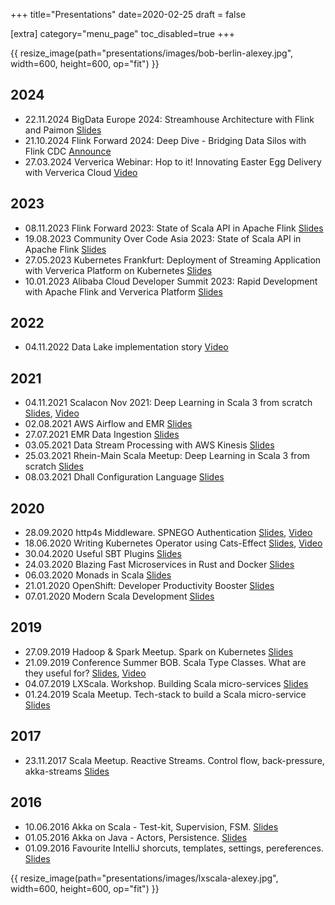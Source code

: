 +++
title="Presentations"
date=2020-02-25
draft = false

[extra]
category="menu_page"
toc_disabled=true
+++

{{ resize_image(path="presentations/images/bob-berlin-alexey.jpg", width=600, height=600, op="fit") }}

## 2024
- 22.11.2024 BigData Europe 2024: Streamhouse Architecture with Flink and Paimon [Slides](https://speakerdeck.com/alexeyn/streamhouse-architecture-with-flink-and-paimon)
- 21.10.2024 Flink Forward 2024: Deep Dive - Bridging Data Silos with Flink CDC [Announce](https://www.flink-forward.org/berlin-2024/agenda#bridging-data-silos-with-flink-cdc)
- 27.03.2024 Ververica Webinar: Hop to it! Innovating Easter Egg Delivery with Ververica Cloud [Video](https://www.youtube.com/watch?v=RnyteufApRU&t=9s)

## 2023

- 08.11.2023 Flink Forward 2023: State of Scala API in Apache Flink [Slides](https://speakerdeck.com/alexeyn/flink-forward-2023-state-of-scala-api-in-apache-flink)
- 19.08.2023 Community Over Code Asia 2023: State of Scala API in Apache Flink [Slides](https://speakerdeck.com/alexeyn/state-of-scala-api-in-apache-flink)
- 27.05.2023 Kubernetes Frankfurt: Deployment of Streaming Application with Ververica Platform on Kubernetes [Slides](https://speakerdeck.com/alexeyn/deployment-of-streaming-application-with-ververica-platform-on-kubernetes)
- 10.01.2023 Alibaba Cloud Developer Summit 2023: Rapid Development with Apache Flink and Ververica Platform [Slides](https://speakerdeck.com/alexeyn/rapid-deployment-with-apache-flink-and-ververica-platform)

## 2022

- 04.11.2022 Data Lake implementation story [Video](https://www.youtube.com/watch?v=2eRd3ILDwBY&t=18301s)

## 2021

- 04.11.2021 Scalacon Nov 2021: Deep Learning in Scala 3 from scratch [Slides](https://speakerdeck.com/alexeyn/scalacon-2021-deep-learning-in-scala), [Video](https://www.youtube.com/watch?v=1AUClzPIzGM)
- 02.08.2021 AWS Airflow and EMR [Slides](https://speakerdeck.com/alexeyn/aws-airflow-and-emr)
- 27.07.2021 EMR Data Ingestion [Slides](https://speakerdeck.com/alexeyn/emr-data-ingestion-with-apache-hudi)
- 03.05.2021 Data Stream Processing with AWS Kinesis [Slides](https://speakerdeck.com/alexeyn/data-stream-processing-with-aws-kinesis)
- 25.03.2021 Rhein-Main Scala Meetup: Deep Learning in Scala 3 from scratch [Slides](https://speakerdeck.com/alexeyn/deep-learning-in-scala-3-from-scratch)
- 08.03.2021 Dhall Configuration Language [Slides](https://speakerdeck.com/alexeyn/dhall-configuration-language)

## 2020
- 28.09.2020 http4s Middleware. SPNEGO Authentication [Slides](https://speakerdeck.com/alexeyn/http4s-middleware), [Video](https://www.youtube.com/watch?v=Jw_MALH3VDc)
- 18.06.2020 Writing Kubernetes Operator using Cats-Effect [Slides](https://speakerdeck.com/alexeyn/writing-kubernetes-operators-using-cats-effect), [Video](https://www.youtube.com/watch?v=5sDmT1-ZgYY)
- 30.04.2020 Useful SBT Plugins [Slides](https://speakerdeck.com/alexeyn/useful-sbt-plugins)
- 24.03.2020 Blazing Fast Microservices in Rust and Docker [Slides](https://speakerdeck.com/alexeyn/blazing-fast-microservices-in-rust-and-docker)
- 06.03.2020 Monads in Scala [Slides](https://speakerdeck.com/alexeyn/monads-in-scala)
- 21.01.2020 OpenShift: Developer Productivity Booster [Slides](https://speakerdeck.com/alexeyn/openshift-developer-productivity-booster)
- 07.01.2020 Modern Scala Development [Slides](https://speakerdeck.com/alexeyn/scala-club-modern-development-in-scala)

## 2019
- 27.09.2019 Hadoop & Spark Meetup. Spark on Kubernetes [Slides](https://speakerdeck.com/alexeyn/spark-on-kubernetes)
- 21.09.2019 Conference Summer BOB. Scala Type Classes. What are they useful for? [Slides](https://speakerdeck.com/alexeyn/scala-type-classes-what-are-they-useful-for-1e5ed6bf-6440-40de-86a9-b34b5cfff3af), [Video](https://www.youtube.com/watch?v=BpDIbkG_lbU)
- 04.07.2019 LXScala. Workshop. Building Scala micro-services [Slides](https://speakerdeck.com/alexeyn/workshop-building-scala-microservice)
- 01.24.2019 Scala Meetup. Tech-stack to build a Scala micro-service [Slides](https://speakerdeck.com/alexeyn/tech-stack-overview-building-scala-microservices)

## 2017
- 23.11.2017 Scala Meetup. Reactive Streams. Control flow, back-pressure, akka-streams [Slides](https://speakerdeck.com/alexeyn/scala-reactive-streams)

## 2016
- 10.06.2016 Akka on Scala - Test-kit, Supervision, FSM. [Slides](https://speakerdeck.com/alexeyn/devmeetup-akka-on-scala)
- 01.05.2016 Akka on Java - Actors, Persistence. [Slides](https://speakerdeck.com/alexeyn/devmeetup-akka-on-java)
- 01.09.2016 Favourite IntelliJ shorcuts, templates, settings, pereferences. [Slides](https://speakerdeck.com/alexeyn/favorite-intellij-shortcuts)

{{ resize_image(path="presentations/images/lxscala-alexey.jpg", width=600, height=600, op="fit") }}